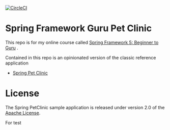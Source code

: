 [![CircleCI](https://circleci.com/gh/springframeworkguru/sfg-pet-clinic.svg?style=svg)](https://circleci.com/gh/springframeworkguru/sfg-pet-clinic)

# Spring Framework Guru Pet Clinic

This repo is for my online course
called [Spring Framework 5: Beginner to Guru](https://www.udemy.com/spring-framework-5-beginner-to-guru/?couponCode=GITHUB_SFGPETCLINIC)
.

Contained in this repo is an opinionated version of the classic reference application
- [Spring Pet Clinic](https://github.com/spring-projects/spring-petclinic)

# License

The Spring PetClinic sample application is released under version 2.0 of
the [Apache License](http://www.apache.org/licenses/LICENSE-2.0).

For test
